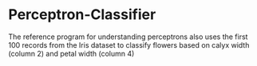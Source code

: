 # Perceptron-Classifier
The reference program for understanding perceptrons also uses the first 100 records from the Iris dataset to classify flowers based on calyx width (column 2) and petal width (column 4)
